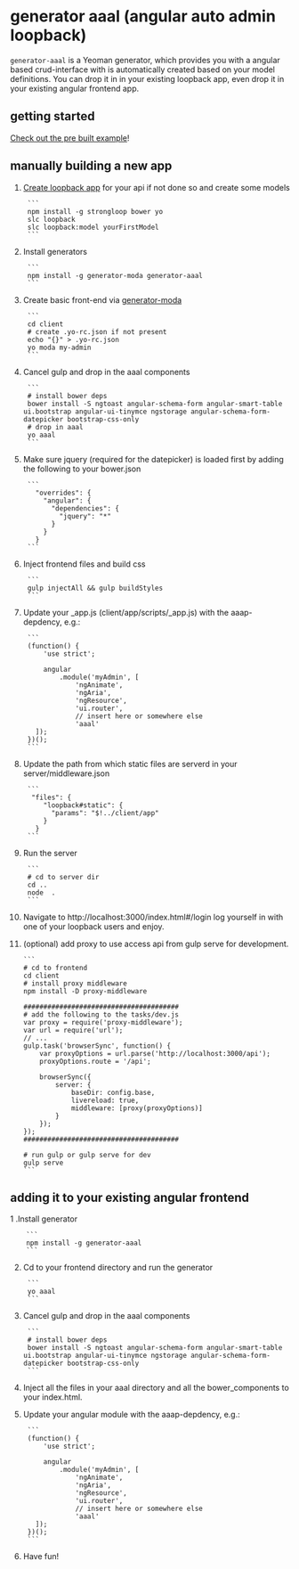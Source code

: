 # generator aaal (angular auto admin loopback)
`generator-aaal` is a Yeoman generator, which provides you with a angular based crud-interface with is automatically created based on your model definitions. You can drop it in in your existing loopback app, even drop it in your existing angular frontend app.

## getting started
[Check out the pre built example](https://github.com/johannesjo/angular-auto-admin-looopback)! 

## manually building a new app
1. [Create loopback app](http://loopback.io/getting-started/) for your api if not done so and create some models

        ```
        npm install -g strongloop bower yo
        slc loopback 
        slc loopback:model yourFirstModel
        ```

2. Install generators 

        ```
        npm install -g generator-moda generator-aaal
        ```

3. Create basic front-end via [generator-moda](https://github.com/johannesjo/generator-modular-angular)

        ```
        cd client
        # create .yo-rc.json if not present
        echo "{}" > .yo-rc.json
        yo moda my-admin
        ```
        
4. Cancel gulp and drop in the aaal components

        ```
        # install bower deps
        bower install -S ngtoast angular-schema-form angular-smart-table ui.bootstrap angular-ui-tinymce ngstorage angular-schema-form-datepicker bootstrap-css-only
        # drop in aaal
        yo aaal
        ```
 
5. Make sure jquery (required for the datepicker) is loaded first by adding the following to your bower.json

        ```
          "overrides": {
            "angular": {
              "dependencies": {
                "jquery": "*"
              }
            }
          }
        ```
 
6. Inject frontend files and build css
        
        ```
        gulp injectAll && gulp buildStyles
        ```

7. Update your _app.js (client/app/scripts/_app.js) with the aaap-depdency, e.g.:
        
        ```
        (function() {
            'use strict';
        
            angular
                .module('myAdmin', [
                    'ngAnimate',
                    'ngAria',
                    'ngResource',
                    'ui.router',
                    // insert here or somewhere else
                    'aaal'
          ]);
        })();  
        ```

8. Update the path from which static files are serverd in your server/middleware.json

        ```
         "files": {
            "loopback#static": {
              "params": "$!../client/app"
            }
          }
        ```

9. Run the server
        
        ```
        # cd to server dir
        cd ..
        node  .
        ```

9. Navigate to http://localhost:3000/index.html#/login log yourself in with one of your loopback users and enjoy.

10. (optional) add proxy to use access api from gulp serve for development. 

        ```
        # cd to frontend
        cd client
        # install proxy middleware
        npm install -D proxy-middleware
        
        #######################################
        # add the following to the tasks/dev.js
        var proxy = require('proxy-middleware');
        var url = require('url');
        // ...
        gulp.task('browserSync', function() {
            var proxyOptions = url.parse('http://localhost:3000/api');
            proxyOptions.route = '/api';
        
            browserSync({
                server: {
                    baseDir: config.base,
                    livereload: true,
                    middleware: [proxy(proxyOptions)]
                }
            });
        });
        #######################################
        
        # run gulp or gulp serve for dev
        gulp serve
        ```

## adding it to your existing angular frontend
1 .Install generator
        
        ```
        npm install -g generator-aaal
        ```
        
2. Cd to your frontend directory and run the generator
        
        ```
        yo aaal
        ```
        
3. Cancel gulp and drop in the aaal components
        
        ```
        # install bower deps
        bower install -S ngtoast angular-schema-form angular-smart-table ui.bootstrap angular-ui-tinymce ngstorage angular-schema-form-datepicker bootstrap-css-only
        ```
        
4. Inject all the files in your aaal directory and all the bower_components to your index.html.

5. Update your angular module with the aaap-depdency, e.g.:

        ```
        (function() {
            'use strict';
        
            angular
                .module('myAdmin', [
                    'ngAnimate',
                    'ngAria',
                    'ngResource',
                    'ui.router',
                    // insert here or somewhere else
                    'aaal'
          ]);
        })();  
        ```

6. Have fun!
